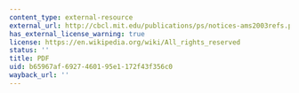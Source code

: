 ```yaml
---
content_type: external-resource
external_url: http://cbcl.mit.edu/publications/ps/notices-ams2003refs.pdf
has_external_license_warning: true
license: https://en.wikipedia.org/wiki/All_rights_reserved
status: ''
title: PDF
uid: b65967af-6927-4601-95e1-172f43f356c0
wayback_url: ''
---
```

